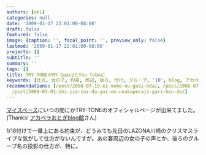 ```yaml
---
authors: [aki]
categories: null
date: '2009-01-17 22:01:00-08:00'
draft: false
featured: false
image: {caption: '', focal_point: '', preview_only: false}
lastmod: '2009-01-17 22:01:00-08:00'
projects: []
subtitle: ''
summary: ''
tags: []
title: TRY-TONEがMY SpaceとYou tubeに
keywords: [仕方, 女の子, 約束, 周辺, 後ろ, 付け, グループ, '18', blog, アカペラ]
recommendations: [/post/2008-07-19-xi-nomo-nu-gasi-nda/, /post/2008-07-07-the-real-group-real-christmas-commonly-unique/,
  /post/2009-03-01-shi-jie-zui-da-gui-mo-noakaperaji-gari-ben-de/]
---
```


[マイスペース](http://www.myspace.com/trytonejapan)にいつの間にかTRY-TONEのオフィシャルページが出来てました。(Thanks! [アカペラおとぎblog館](http://a-cappella.seesaa.net/article/112766870.html)さん)  
  
1/18付けで一番上にある約束が、どうみても先日のLAZONA川崎のクリスマスライブな気がして仕方がないんですが。あの客周辺の女の子の声とか、後ろのグループ名の投影の仕方が、特に。